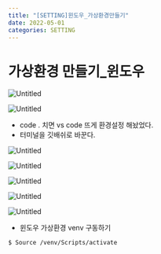 ```yaml
---
title: "[SETTING]윈도우_가상환경만들기"
date: 2022-05-01
categories: SETTING
---
```


# 가상환경 만들기_윈도우

![Untitled](/images/WINDOW_venv/Untitled.png)

![Untitled](/images/WINDOW_venv/Untitled%201.png)

- code . 치면 vs code 뜨게 환경설정 해놨었다.
- 터미널을 깃배쉬로 바꾼다.

![Untitled](/images/WINDOW_venv/Untitled%202.png)

![Untitled](/images/WINDOW_venv/Untitled%203.png)

![Untitled](/images/WINDOW_venv/Untitled%204.png)

![Untitled](/images/WINDOW_venv/Untitled%205.png)

![Untitled](/images/WINDOW_venv/Untitled%206.png)

- 윈도우 가상환경 venv 구동하기

```bash
$ Source /venv/Scripts/activate
```
